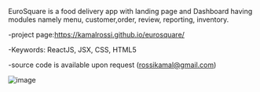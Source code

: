 EuroSquare is a food delivery app with landing page and Dashboard having modules namely menu, customer,order, review, reporting, inventory.

-project page:https://kamalrossi.github.io/eurosquare/

-Keywords: ReactJS, JSX, CSS, HTML5

-source code is available upon request (rossikamal@gmail.com)

![image](https://user-images.githubusercontent.com/14850405/176702802-0814c26d-58bf-4671-b069-6c5346ea1813.png)


